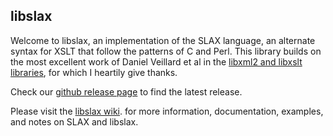 <!---
# $Id$
#
# Copyright 2013, Juniper Networks, Inc.
# All rights reserved.
# This SOFTWARE is licensed under the LICENSE provided in the
# ../Copyright file. By downloading, installing, copying, or otherwise
# using the SOFTWARE, you agree to be bound by the terms of that
# LICENSE.
#-->

## libslax

Welcome to libslax, an implementation of the SLAX language, an
alternate syntax for XSLT that follow the patterns of C and Perl.
This library builds on the most excellent work of Daniel Veillard
et al in the [libxml2 and libxslt libraries](http://xmlsoft.org),
for which I heartily give thanks.

Check our
[github release page](https://github.com/Juniper/libslax/releases)
to find the latest release.

Please visit the 
[libslax wiki](https://github.com/Juniper/libslax/wiki).
for more information, documentation, examples, and notes on
SLAX and libslax.

<script type="text/javascript">

  var _gaq = _gaq || [];
  _gaq.push(['_setAccount', ' UA-25845345-1']);
  _gaq.push(['_trackPageview']);

  (function() {
    var ga = document.createElement('script'); ga.type = 'text/javascript'; ga.async = true;
    ga.src = ('https:' == document.location.protocol ? 'https://ssl' : 'http://www') + '.google-analytics.com/ga.js';
    var s = document.getElementsByTagName('script')[0]; s.parentNode.insertBefore(ga, s);
  })();

</script>
